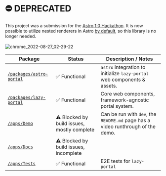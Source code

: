 # ⛔️ DEPRECATED

This project was a submission for the [Astro 1.0 Hackathon](https://astro.build/blog/astro-1-hackathon/). It is now possible to utilize nested renderers in Astro [by default](https://docs.astro.build/en/core-concepts/framework-components/#nesting-framework-components), so this library is no longer needed.  
&nbsp;  
![chrome_2022-08-27_02-29-22](https://user-images.githubusercontent.com/10906415/187018210-aa0df3a3-161a-4b0b-805d-4472deaef13b.png)
&nbsp;  


| Package                                              | Status                                      | Description / Notes                                                             |
| ---------------------------------------------------- | ------------------------------------------- | ------------------------------------------------------------------------------- |
| [`/packages/astro-portal`](./packages/astro-portal)  | ✅ Functional                               | `astro` integration to initialize `lazy-portal` web components & assets.        |
| [`/packages/lazy-portal`](./packages/lazy-portal)    | ✅ Functional                               | Core web components, framework-agnostic portal system.                          |
| [`/apps/Demo`](./apps/Demo)                          | ⚠️ Blocked by build issues, mostly complete | Can be run with `dev`, the `README.md` page has a video runthrough of the demo. |
| [`/apps/Docs`](./apps/Docs)                          | ⚠️ Blocked by build issues, incomplete      |                                                                                 |
| [`/apps/Tests`](./apps/Tests)                        | ✅ Functional                               | E2E tests for `lazy-portal`                                                     |
